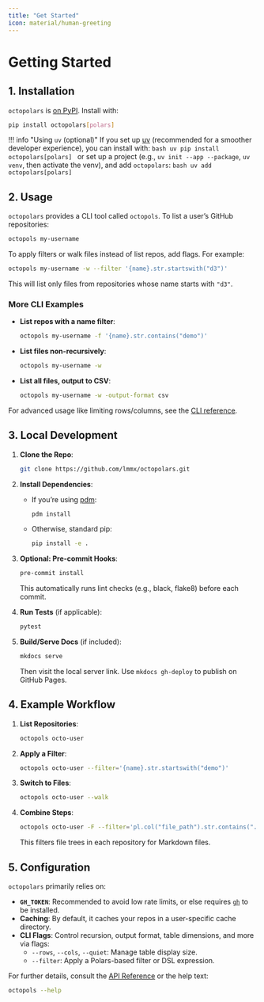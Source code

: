 ```yaml
---
title: "Get Started"
icon: material/human-greeting
---
```


# Getting Started

## 1. Installation

`octopolars` is [on PyPI](https://pypi.org/project/octopolars). Install with:

```bash
pip install octopolars[polars]
```

!!! info "Using `uv` (optional)"
    If you set up [uv](https://docs.astral.sh/uv/getting-started/installation/) (recommended for a smoother developer experience), you can install with:
    ```bash
    uv pip install octopolars[polars]
    ```
    or set up a project (e.g., `uv init --app --package`, `uv venv`, then activate the venv), and add `octopolars`:
    ```bash
    uv add octopolars[polars]
    ```

## 2. Usage

`octopolars` provides a CLI tool called `octopols`. To list a user’s GitHub repositories:

```bash
octopols my-username
```

To apply filters or walk files instead of list repos, add flags. For example:

```bash
octopols my-username -w --filter '{name}.str.startswith("d3")'
```

This will list only files from repositories whose name starts with `"d3"`.

### More CLI Examples

- **List repos with a name filter**:
  ```bash
  octopols my-username -f '{name}.str.contains("demo")'
  ```
- **List files non-recursively**:
  ```bash
  octopols my-username -w
  ```
- **List all files, output to CSV**:
  ```bash
  octopols my-username -w -output-format csv
  ```

For advanced usage like limiting rows/columns, see the [CLI reference](index.md).

## 3. Local Development

1. **Clone the Repo**:
   ```bash
   git clone https://github.com/lmmx/octopolars.git
   ```
2. **Install Dependencies**:
   - If you’re using [pdm](https://pdm.fming.dev/latest/):
     ```bash
     pdm install
     ```
   - Otherwise, standard pip:
     ```bash
     pip install -e .
     ```
3. **Optional: Pre-commit Hooks**:
   ```bash
   pre-commit install
   ```
   This automatically runs lint checks (e.g., black, flake8) before each commit.

4. **Run Tests** (if applicable):
   ```bash
   pytest
   ```
5. **Build/Serve Docs** (if included):
   ```bash
   mkdocs serve
   ```
   Then visit the local server link. Use `mkdocs gh-deploy` to publish on GitHub Pages.

## 4. Example Workflow

1. **List Repositories**:
   ```bash
   octopols octo-user
   ```
2. **Apply a Filter**:
   ```bash
   octopols octo-user --filter='{name}.str.startswith("demo")'
   ```
3. **Switch to Files**:
   ```bash
   octopols octo-user --walk
   ```
4. **Combine Steps**:
   ```bash
   octopols octo-user -F --filter='pl.col("file_path").str.contains(".md")'
   ```
   This filters file trees in each repository for Markdown files.

## 5. Configuration

`octopolars` primarily relies on:
- **`GH_TOKEN`**: Recommended to avoid low rate limits, or else requires [`gh`][gh] to be installed.
- **Caching**: By default, it caches your repos in a user-specific cache directory.
- **CLI Flags**: Control recursion, output format, table dimensions, and more via flags:
  - `--rows`, `--cols`, `--quiet`: Manage table display size.
  - `--filter`: Apply a Polars-based filter or DSL expression.

[gh]: https://cli.github.com/

For further details, consult the [API Reference](api/index.md) or the help text:

```bash
octopols --help
```
